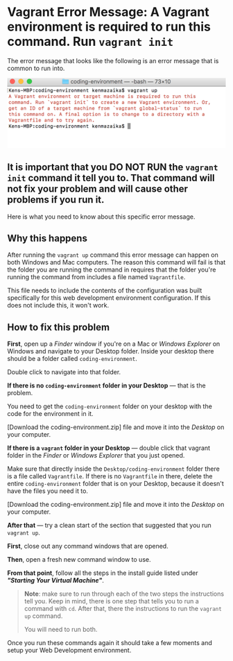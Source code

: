 # Vagrant Error Message: A Vagrant environment is required to run this command. Run `vagrant init`

The error message that looks like the following is an error message that is common to run into.

![vagrant-init](../../images/vagrant-init.png)

## It is important that you **DO NOT RUN** the `vagrant init` command it tell you to.  That command will not fix your problem and will cause other problems if you run it.

Here is what you need to know about this specific error message.

## Why this happens

After running the `vagrant up` command this error message can happen on both Windows and Mac computers.  The reason this command will fail is that the folder you are running the command in requires that the folder you're running the command from includes a file named `Vagrantfile`.

This file needs to include the contents of the configuration was built specifically for this web development environment configuration.  If this does not include this, it won't work.

## How to fix this problem

**First**, open up a _Finder_ window if you're on a Mac or _Windows Explorer_ on Windows and navigate to your Desktop folder.  Inside your desktop there should be a folder called `coding-environment`.

Double click to navigate into that folder.

**If there is no `coding-environment` folder in your Desktop** — that is the problem.

You need to get the `coding-environment` folder on your desktop with the code for the environment in it.

[Download the coding-environment.zip] file and move it into the _Desktop_ on your computer.

**If there is a `vagrant` folder in your Desktop** — double click that vagrant folder in the _Finder_ or _Windows Explorer_ that you just opened.

Make sure that directly inside the `Desktop/coding-environment` folder there is a file called `Vagrantfile`.  If there is no `Vagrantfile` in there, delete the entire `coding-environment` folder that is on your Desktop, because it doesn't have the files you need it to.

[Download the coding-environment.zip] file and move it into the _Desktop_ on your computer.


**After that** — try a clean start of the section that suggested that you run `vagrant up`.

**First**, close out any command windows that are opened.

**Then**, open a fresh new command window to use.

**From that point**, follow all the steps in the install guide listed under **_"Starting Your Virtual Machine"_**.

> **Note**: make sure to run through each of the two steps the instructions tell you.  Keep in mind, there is one step that tells you to run a command with `cd`.  After that, there the instructions to run the `vagrant up` command.
>
> You will need to run both.

Once you run these commands again it should take a few moments and setup your Web Development environment.
